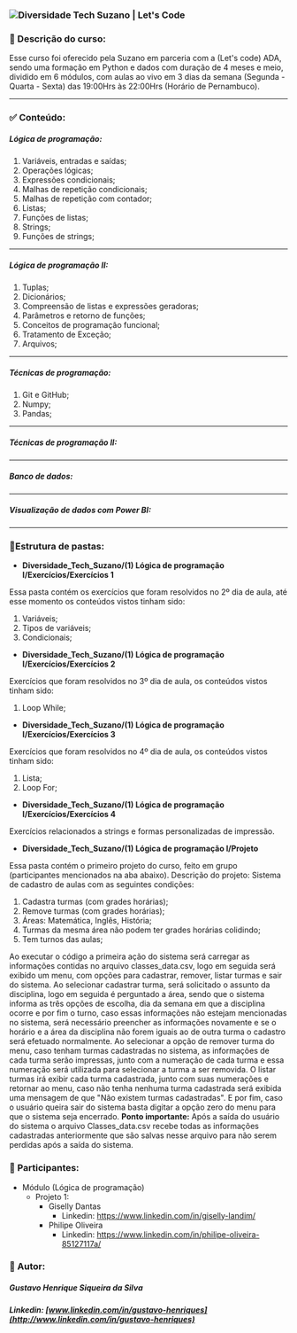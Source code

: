 ### <img src="https://lc-public-assets.s3.sa-east-1.amazonaws.com/images/processos-seletivos/suzano-diversidade-tech/thumb-metatag.png" alt="Diversidade Tech Suzano | Let's Code"  /> 



### :page_facing_up: Descrição do curso:

Esse curso foi oferecido pela Suzano em parceria com a (Let's code) ADA, sendo uma formação em Python e dados com duração de 4 meses e meio, dividido em 6 módulos, com aulas ao vivo em 3 dias da semana (Segunda - Quarta - Sexta) das 19:00Hrs às 22:00Hrs (Horário de Pernambuco). 

_____



### :white_check_mark: Conteúdo:

##### Lógica de programação:                                                

1. Variáveis, entradas e saídas;                                        
2. Operações lógicas;                                                          
3. Expressões condicionais;
4. Malhas de repetição condicionais;                               
5. Malhas de repetição com contador;                           
6. Listas;                                                                                
7. Funções de listas;                                                          
8. Strings;                                                                             
9. Funções de strings;

_____

##### Lógica de programação II:

1. Tuplas; 
2. Dicionários;
3. Compreensão de listas e expressões geradoras;
4. Parâmetros e retorno de funções;
5. Conceitos de programação funcional; 
6. Tratamento de Exceção; 
7. Arquivos; 

_____

##### Técnicas de programação:											

1. Git e GitHub; 
2. Numpy; 
3. Pandas;

_____

##### Técnicas de programação II: 

_____

##### Banco de dados: 															 

____

##### Visualização de dados com Power BI:

_____



###  :file_folder:Estrutura de pastas:

- **Diversidade_Tech_Suzano/(1) Lógica de programação I/Exercícios/Exercícios 1**

Essa pasta contém os exercícios que foram resolvidos no 2º dia de aula, até esse momento os conteúdos vistos tinham sido: 

1. Variáveis;
2. Tipos de variáveis; 
3. Condicionais; 



-  **Diversidade_Tech_Suzano/(1) Lógica de programação I/Exercícios/Exercícios 2**

Exercícios que foram resolvidos no 3º dia de aula, os conteúdos vistos tinham sido: 

1. Loop While; 



-  **Diversidade_Tech_Suzano/(1) Lógica de programação I/Exercícios/Exercícios 3**

Exercícios que foram resolvidos no 4º dia de aula, os conteúdos vistos tinham sido: 

1. Lista; 
2. Loop For;



- **Diversidade_Tech_Suzano/(1) Lógica de programação I/Exercícios/Exercícios 4**

Exercícios relacionados a strings e formas personalizadas de impressão.



- **Diversidade_Tech_Suzano/(1) Lógica de programação I/Projeto**

Essa pasta contém o primeiro projeto do curso, feito em grupo (participantes mencionados na aba abaixo). Descrição do projeto: Sistema de cadastro de aulas com as seguintes condições: 

1. Cadastra turmas (com grades horárias);
2. Remove turmas (com grades horárias);
3. Áreas: Matemática, Inglês, História; 
4. Turmas da mesma área não podem ter grades horárias colidindo;
5. Tem turnos das aulas; 

Ao executar o código a primeira ação do sistema será carregar as informações contidas no arquivo classes_data.csv, logo em seguida será exibido um menu, com opções para cadastrar, remover, listar turmas e sair do sistema. Ao selecionar cadastrar turma, será solicitado o assunto da disciplina, logo em seguida é perguntado a área, sendo que o sistema informa as três opções de escolha, dia da semana em que a disciplina ocorre e por fim o turno, caso essas informações não estejam mencionadas no sistema, será necessário preencher as informações novamente e se o horário e a área da disciplina não forem iguais ao de outra turma o cadastro será efetuado normalmente. Ao selecionar a opção de remover turma do menu, caso tenham turmas cadastradas no sistema, as informações de cada turma serão impressas, junto com a numeração de cada turma e essa numeração será utilizada para selecionar a turma a ser removida. O listar turmas irá exibir cada turma cadastrada, junto com suas numerações e retornar ao menu, caso não tenha nenhuma turma cadastrada será exibida uma mensagem de que "Não existem turmas cadastradas". E por fim, caso o usuário queira sair do sistema basta digitar a opção zero do menu para que o sistema seja encerrado. **Ponto importante:** Após a saída do usuário do sistema o arquivo Classes_data.csv recebe todas as informações cadastradas anteriormente que são salvas nesse arquivo para não serem perdidas após a saída do sistema. 



### :busts_in_silhouette: Participantes:

- Módulo (Lógica de programação)
  - Projeto 1: 
    - Giselly Dantas
      - Linkedin: https://www.linkedin.com/in/giselly-landim/
    - Philipe Oliveira
      - Linkedin: https://www.linkedin.com/in/philipe-oliveira-85127117a/

### 👨 Autor:

##### Gustavo Henrique Siqueira da Silva

##### Linkedin: [www.linkedin.com/in/gustavo-henriques](http://www.linkedin.com/in/gustavo-henriques)